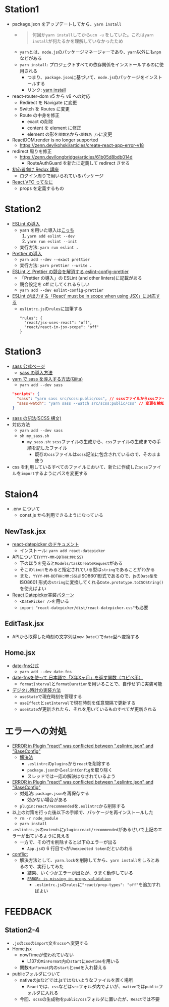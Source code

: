 # Station1

- package.json をアップデートしてから、`yarn install`
  - > 何回か`yarn install`してから`ucm -u` をしていた。これは`yarn install`が何たるかを理解していなかったため
  - `yarn`とは、`node.js`のパッケージマネージャーであり、`yarn`以外にも`npm`などがある
  - `yarn install`: プロジェクトすべての依存関係をインストールするのに使用される
    - つまり、`package.json`に基づいて、`node.js`のパッケージをインストールする
    - リンク: [yarn install](https://chore-update--yarnpkg.netlify.app/ja/docs/cli/install)
- react-router-dom v5 から v6 への対応
  - Redirect を Navigate に変更
  - Switch を Routes に変更
  - Route の中身を修正
    - exact の削除
    - content を element に修正
    - element の形を`関数名`から`<関数名 />`に変更
- ReactDOM.render is no longer supported
  - https://zenn.dev/kohski/articles/create-react-app-error-v18
- redirect 周りを修正
  - https://zenn.dev/longbridge/articles/61b05d8bdb014d
    - RouteAuthGuard を新たに定義して redirect させる
- [初心者向け Redux 講座](https://reffect.co.jp/react/react-redux-for-beginner#Store)
  - ログイン周りで用いられているパッケージ
- [React.VFC ってなに](https://qiita.com/tttocklll/items/c78aa33856ded870e843)
  - props を定義するもの

# Station2

- [ESLint の導入](https://eslint.org/docs/latest/use/getting-started)
  - yarn を用いた導入は[こっち](https://zenn.dev/manycicadas/books/b6f2d99b5208e9/viewer/c70a5d)
    1. `yarn add eslint --dev`
    2. `yarn run eslint --init`
  - 実行方法: `yarn run eslint .`
- [Prettier の導入](https://prettier.io/docs/en/install.html)
  - `yarn add --dev --exact prettier`
  - 実行方法: `yarn prettier --write .`
- [ESLint と Prettier の競合を解消する eslint-config-prettier](https://github.com/prettier/eslint-config-prettier)
  - 「Prettier の導入」の ESLint (and other linters)に記載がある
  - 競合設定を off にしてくれるらしい
  - `yarn add --dev eslint-config-prettier`
- [ESLint が出力する「React' must be in scope when using JSX」に対応する](https://zenn.dev/ryuu/scraps/583dad79532879)
  - `eslintrc.js`の`rules`に加筆する
    ```
    "rules": {
      "react/jsx-uses-react": "off",
      "react/react-in-jsx-scope": "off"
    }
    ```

# Station3

- [sass 公式ページ](https://sass-lang.com/install)
  - [sass の導入方法](https://sass-lang.com/guide)
- [yarn で sass を導入する方法(Qiita)](https://qiita.com/TK-C/items/422a9badee49ca798cc0)
  - `yarn add --dev sass`
  ```package.json
  "scripts": {
    "sass": "yarn sass src/scss:public/css", // scssファイルからcssファイルを生成
    "sass-watch": "yarn sass --watch src/scss:public/css" // 変更を検知して自動実行
  }
  ```
- [sass の記法(SCSS 構文)](https://qiita.com/takeshisakuma/items/1c40c42f61c6e751c0e3)
- 対応方法
  - `yarn add --dev sass`
  - `sh my_sass.sh`
    - `my_sass.sh`: `scss`ファイルの生成から、`css`ファイルの生成までの手順を記したファイル
      - 既存の`css`ファイルは`scss`記法に包含されているので、そのまま使う
- css を利用しているすべてのファイルにおいて、新たに作成した`scss`ファイルを`import`するようにパスを変更する

# Staion4

- .env について
  - const.js から利用できるようになっている
## NewTask.jsx
- [react-datepicker のドキュメント](https://reactdatepicker.com/)
  - インストール: `yarn add react-datepicker`
- APIについて(`YYYY-MM-DDTHH:MM:SS`)
  - 下のほうを見ると`Models/taskCreateRequest`がある
  - そこの`limit`をみると指定されている型は`string`であることがわかる
  - また、`YYYY-MM-DDTHH:MM:SS`はISO8601形式であるので、jsの`Date型`を ISO8601 形式の`string`に変換してくれる`Date.prototype.toISOString()`を使えばよい
- [React Datepicker実装パターン](https://qiita.com/buto/items/c6e875aeb4d2c7e25969)
  - `<DatePicker />`を用いる
  - `import "react-datepicker/dist/react-datepicker.css"`も必要
## EditTask.jsx
- APIから取得した時刻の文字列は`new Date()`で`date`型へ変換する
## Home.jsx
- [date-fns公式](https://date-fns.org/)
  - `yarn add --dev date-fns`
- [date-fnsを使って 日本語で「X年Xヶ月」を返す関数（コピペ用）](https://qiita.com/sota_yamaguchi/items/305374535aeb0ffd450a)
  - `formatInterval`と`formatDuration`を用いることで、自作せずに実装可能
- [デジタル時計の実装方法](https://feeld-uni.com/?p=2354)
  - `useState`で現在時刻を管理する
  - `useEffect`と`setInterval`で現在時刻を任意間隔で更新する
  - `useState`が更新されたら、それを用いているものすべてが更新される

# エラーへの対処

- [ERROR in Plugin "react" was conflicted between ".eslintrc.json" and "BaseConfig"](https://github.com/facebook/create-react-app/issues/11825)
  - [解決法](https://github.com/facebook/create-react-app/issues/11825#issuecomment-1002149573)
    - `.eslintrc`の`plugins`から`react`を削除する
    - `package.json`から`eslintConfig`を取り除く
    - スレッドでは一応の解決はなされているよう
- [ERROR in Plugin "react" was conflicted between ".eslintrc.json" and "BaseConfig"](https://github.com/reactjs/react.dev/issues/4186)
  - 対処法: `package.json`を再保存する
    - 効かない場合がある
  - `plugin:react/recommended`を`.eslintrc`から削除する
- 以上の対策を行った後以下の手順で、パッケージを再インストールした
  - `rm -r node_module`
  - `yarn install`
- `.eslintrc.js`の`extends`に`plugin:react/recommended`があるせいで上記のエラーが出ているように見える
  - 一方で、その行を削除すると以下のエラーが出る
    - `App.js`の 6 行目で`<`が`Unexpected token`だといわれる
- [conflict](https://github.com/jsx-eslint/eslint-plugin-react/issues/3128)
  - 解決方法として、`yarn.lock`を削除してから、`yarn install`をしろとあるので、実行してみた
    - 結果、いくつかエラーが出たが、うまく動作している
    - [`ERROR: is missing in props validation`](https://cpoint-lab.co.jp/article/202107/20531/)
      - `.eslintrc.js`の`rules`に`"react/prop-types": "off"`を追加すればよい

# FEEDBACK
## Station2-4
- `.js`の`css`の`import`文を`scss`へ変更する
- Home.jsx
  - nowTimeが使われていない
    - L137の`MinFormat`内の`start`に`nowTime`を用いる
  - 関数`MinFormat`内の`start`と`end`を入れ替える
- publicフォルダについて
  - nativeのjsなどでは.jsではないようなファイルを置く場所
    - `React`では、`css`などは`src`フォルダ内でよいが、`native`では`public`フォルダに入れる
  - 今回、`scss`の生成物を`public/css`フォルダに置いたが、`React`では不要


